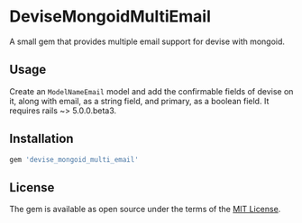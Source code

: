 # DeviseMongoidMultiEmail
A small gem that provides multiple email support for devise with mongoid.

## Usage
Create an `ModelNameEmail` model and add the confirmable fields of devise on it, along with email, as a string field, and primary, as a boolean field.
It requires rails ~> 5.0.0.beta3.

## Installation

```ruby
gem 'devise_mongoid_multi_email'
```

## License
The gem is available as open source under the terms of the [MIT License](http://opensource.org/licenses/MIT).

